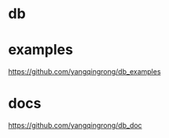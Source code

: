# db
 
# examples
https://github.com/yangqingrong/db_examples

# docs
https://github.com/yangqingrong/db_doc